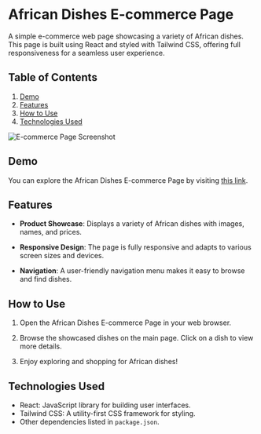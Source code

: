 # African Dishes E-commerce Page

A simple e-commerce web page showcasing a variety of African dishes. This page is built using React and styled with Tailwind CSS, offering full responsiveness for a seamless user experience.

## Table of Contents

1. [Demo](#demo)
2. [Features](#features)
3. [How to Use](#how-to-use)
5. [Technologies Used](#technologies-used)

![E-commerce Page Screenshot](https://res.cloudinary.com/dljgkzwfz/image/upload/v1694443564/Github%20ReadMe%20Screenshots/Screenshot_85_xr4cch.png)
   


## Demo

You can explore the African Dishes E-commerce Page by visiting [this link](https://tail-wind-e-commerce.vercel.app/).

## Features

- **Product Showcase**: Displays a variety of African dishes with images, names, and prices.

- **Responsive Design**: The page is fully responsive and adapts to various screen sizes and devices.

- **Navigation**: A user-friendly navigation menu makes it easy to browse and find dishes.

## How to Use

1. Open the African Dishes E-commerce Page in your web browser.

2. Browse the showcased dishes on the main page. Click on a dish to view more details.

5. Enjoy exploring and shopping for African dishes!

## Technologies Used

- React: JavaScript library for building user interfaces.
- Tailwind CSS: A utility-first CSS framework for styling.
- Other dependencies listed in `package.json`.

